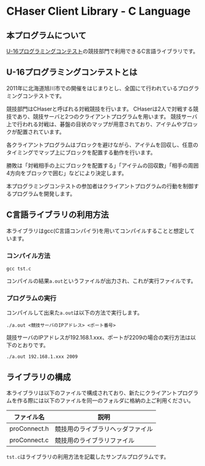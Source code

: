 # CHaser Client Library - C Language

## 本プログラムについて

[U-16プログラミングコンテスト](http://www.procon-asahikawa.org/)の競技部門で利用できるC言語ライブラリです。

## U-16プログラミングコンテストとは
2011年に北海道旭川市での開催をはじまりとし、全国にて行われているプログラミングコンテストです。

競技部門はCHaserと呼ばれる対戦競技を行います。
CHaserは2人で対戦する競技であり、競技サーバと2つのクライアントプログラムを用います。
競技サーバ上で行われる対戦は、碁盤の目状のマップが用意されており、アイテムやブロックが配置されています。

各クライアントプログラムはブロックを避けながら、アイテムを回収し、任意のタイミングでマップ上にブロックを配置する動作を行います。

勝敗は「対戦相手の上にブロックを配置する」「アイテムの回収数」「相手の周囲4方向をブロックで囲む」などにより決定します。

本プログラミングコンテストの参加者はクライアントプログラムの行動を制御するプログラムを開発します。


## C言語ライブラリの利用方法

本ライブラリはgcc(C言語コンパイラ)を用いてコンパイルすることと想定しています。

### コンパイル方法

```
gcc tst.c
```

コンパイルの結果`a.out`というファイルが出力され、これが実行ファイルです。

### プログラムの実行
コンパイルして出来た`a.out`は以下の方法で実行します。

```
./a.out <競技サーバのIPアドレス> <ポート番号>
```

競技サーバのIPアドレスが192.168.1.xxx、ポートが2209の場合の実行方法は以下のとおりです。

```
./a.out 192.168.1.xxx 2009
```

## ライブラリの構成
本ライブラリは以下のファイルで構成されており、新たにクライアントプログラムを作る際には以下のファイルを同一のフォルダに格納の上ご利用ください。

|ファイル名|説明|
|---|---|
|proConnect.h|競技用のライブラリヘッダファイル|
|proConnect.c|競技用のライブラリファイル|

`tst.c`はライブラリの利用方法を記載したサンプルプログラムです。